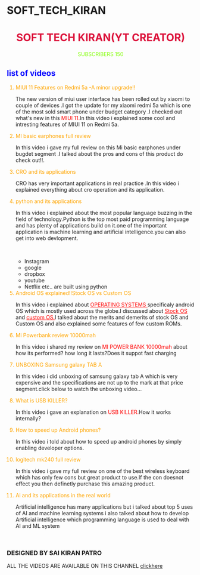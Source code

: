 # SOFT_TECH_KIRAN
<html>
 <head>
 	<link rel="stylesheet" href="style.css"/>
 </head>
 <body>	 
   
 <center><h1 style="color:crimson">SOFT TECH KIRAN(YT CREATOR) </h1></center>
	 <center><p ><a style="color:chartreuse">SUBSCRIBERS 150</a></p></center>
        
        
      
     
     
<h2 style="color:blue">list of videos </h2>
<ol>
    <li style="color: orange">MIUI 11 Features on Redmi 5a -A minor upgrade!!</li>
    
   <p> The new version of miui user interface has been rolled out by xiaomi to couple of devices .I got the update for my xiaomi redmi 5a which is one of the most sold smart phone under budget category .I checked out what's new in this <a style="color: red;text-decoration:none">MIUI 11.</a>In this video i explained some cool and intresting features of MIUI 11 on Redmi 5a.</p>
    <li style="color: orange">MI basic earphones full review</li>
   
   <p>In this video i gave my full review on this Mi basic earphones under bugdet segment .I talked about the pros and cons of this product do check out!!.</p>
    <li style="color:orange">CRO and its applications</li>
   
   <p>CRO has very important applications in real practice .In this video i explained everything about cro operation and its application.</p>
    
 <li style="color:orange">python and its applications</li>
	
 <p >In this video i explained about the most popular language buzzing in the field of technology.Python is the top most paid programming language and has plenty of applications build on it.one of the important application is machine learning and artificial intelligence.you can also get into web devlopment.<br/></p><br/>
 <ul>
 	<li>Instagram</li>
 	<li>google</li>
 	<li>dropbox</li>
 	<li>youtube</li>
 	<li>Netflix etc.. are built using python</li>
 </ul>   
    
<li style="color:orange">Android OS explained!!Stock OS vs Custom OS</li>
	
<p>In this video i explained about  <a style="color:red;text-decoration:underline;">OPERATING SYSTEMS </a> specificaly android OS which is mostly used across the globe.I discussed about <a style="color:red; text-decoration: underline;">Stock OS</a> and <a style="color:red; text-decoration: underline;">custom OS.</a>I talked about the merits and demerits of stock OS and Custom OS and also explained some features of few custom ROMs.</p>
    <li style="color:orange;">Mi Powerbank review 10000mah</li>
 
   <p>In this video i shared my review on <a style="color:red;">MI POWER BANK 10000mah</a> about how its performed? how long it lasts?Does it suppot fast charging</p>
    <li style="color:orange;">UNBOXING Samsung galaxy TAB A</li>
   
   <p>In this video i did unboxing of samsung galaxy tab A which is very expensive and the specifications are not up to the mark at that price segment.click below to watch the unboxing video...</p>
    <li style="color:orange;">What is USB KILLER?</li>
    <p>In this video i gave an explanation on <a style="color:red; ">USB KILLER.</a>How it works internally?</p>
 
   <li style="color: orange;">How to speed up Android phones?</li>
      <p>In this video i told about how to speed up android phones by simply enabling developer options.</p>
    <li style="color:orange;">logitech mk240 full review</li>
     <p>In this video i gave my full review on one of the best wireless keyboard which has only few cons but great product to use.If the con doesnot effect you then definetly purchase this amazing product.</p>
    <li style="color:orange">Ai and its applications in the real world</li> 
    <p>Artificial intelligence has many applications but i talked about top 5 uses of AI and machine learning systems i also talked about how to develop Artificial intelligence which programming language is used to deal with AI and ML system </p> <br/>
    
</ol>

      
<h3> 
	DESIGNED BY SAI KIRAN PATRO</h3>
<p>ALL THE VIDEOS ARE AVAILABLE ON THIS CHANNEL <a href="https://www.youtube.com/results?search_query=soft+tech+kiran" >clickhere</a></p>
 </body>
